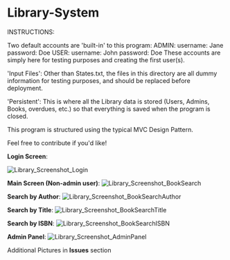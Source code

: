 # Library-System

INSTRUCTIONS:

Two default accounts are 'built-in' to this program:
  ADMIN:
    username: Jane
    password: Doe
  USER:
    username: John
    password: Doe
These accounts are simply here for testing purposes and creating the first user(s).

'Input Files':
Other than States.txt, the files in this directory are all dummy information for testing purposes, and should be replaced before deployment.

'Persistent':
This is where all the Library data is stored (Users, Admins, Books, overdues, etc.) so that everything is saved when the program is closed.

This program is structured using the typical MVC Design Pattern.

Feel free to contribute if you'd like!

**Login Screen**:

![Library_Screenshot_Login](https://user-images.githubusercontent.com/7493490/139062315-ab7f0064-50c7-4450-88fe-c8f245acd4ba.png)

**Main Screen (Non-admin user)**:
![Library_Screenshot_BookSearch](https://user-images.githubusercontent.com/7493490/139063003-a1d6a236-5f58-4af8-9df6-c7357566c15e.png)

**Search by Author**:
![Library_Screenshot_BookSearchAuthor](https://user-images.githubusercontent.com/7493490/139063015-c36fdabc-6814-4653-9c3e-fb3f74783cb4.png)

**Search by Title**:
![Library_Screenshot_BookSearchTitle](https://user-images.githubusercontent.com/7493490/139063054-47cd5d26-a45e-4553-aaf1-0cb2dcb35dde.png)

**Search by ISBN**:
![Library_Screenshot_BookSearchISBN](https://user-images.githubusercontent.com/7493490/139063034-45a4ab06-020e-4708-9943-9a3d5c782157.png)

**Admin Panel**:
![Library_Screenshot_AdminPanel](https://user-images.githubusercontent.com/7493490/139062309-4256e8fb-3d47-4383-a70f-b9bd947860e4.png)


Additional Pictures in **Issues** section
